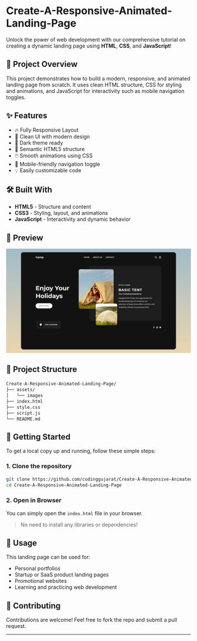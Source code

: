 # Create-A-Responsive-Animated-Landing-Page

Unlock the power of web development with our comprehensive tutorial on creating a dynamic landing page using **HTML**, **CSS**, and **JavaScript**!

## 🚀 Project Overview

This project demonstrates how to build a modern, responsive, and animated landing page from scratch. It uses clean HTML structure, CSS for styling and animations, and JavaScript for interactivity such as mobile navigation toggles.

## ✨ Features

- 🔥 Fully Responsive Layout  
- 🎨 Clean UI with modern design  
- 🌙 Dark theme ready  
- 🧠 Semantic HTML5 structure  
- 🖱️ Smooth animations using CSS  
- 📱 Mobile-friendly navigation toggle  
- 💡 Easily customizable code  

## 🛠️ Built With

- **HTML5** - Structure and content  
- **CSS3** - Styling, layout, and animations  
- **JavaScript** - Interactivity and dynamic behavior  

## 📸 Preview

![Landing Page Screenshot](screenshot.png) <!-- Add your screenshot or GIF here -->

## 📂 Project Structure

```plaintext
Create-A-Responsive-Animated-Landing-Page/
├── assets/
│   └── images
├── index.html
├── style.css
├── script.js
└── README.md
```

## 🧾 Getting Started

To get a local copy up and running, follow these simple steps:

### 1. Clone the repository

```bash
git clone https://github.com/codinggujarat/Create-A-Responsive-Animated-Landing-Page.git
cd Create-A-Responsive-Animated-Landing-Page
```

### 2. Open in Browser

You can simply open the `index.html` file in your browser.

> No need to install any libraries or dependencies!

## 📌 Usage

This landing page can be used for:
- Personal portfolios
- Startup or SaaS product landing pages
- Promotional websites
- Learning and practicing web development

## 🙌 Contributing

Contributions are welcome! Feel free to fork the repo and submit a pull request.

---